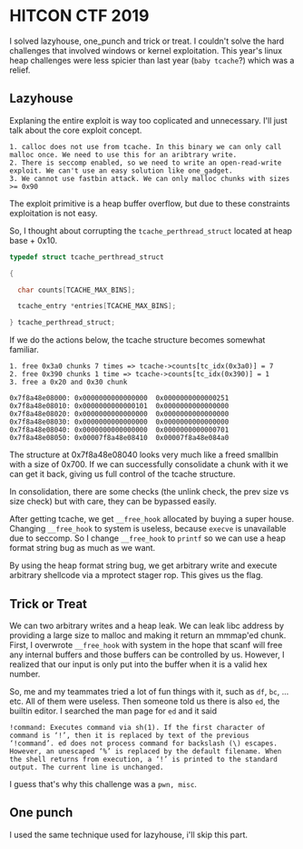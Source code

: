 # HITCON CTF 2019

I solved lazyhouse, one_punch and trick or treat. I couldn't solve the hard challenges that involved windows or kernel exploitation. This year's linux heap challenges were less spicier than last year (`baby tcache`?) which was a relief.

## Lazyhouse

Explaning the entire exploit is way too coplicated and unnecessary. I'll just talk about the core exploit concept.

```
1. calloc does not use from tcache. In this binary we can only call malloc once. We need to use this for an aribtrary write.
2. There is seccomp enabled, so we need to write an open-read-write exploit. We can't use an easy solution like one_gadget.
3. We cannot use fastbin attack. We can only malloc chunks with sizes >= 0x90
```

The exploit primitive is a heap buffer overflow, but due to these constraints exploitation is not easy.

So, I thought about corrupting the `tcache_perthread_struct` located at heap base + 0x10.

```c
typedef struct tcache_perthread_struct

{

  char counts[TCACHE_MAX_BINS];

  tcache_entry *entries[TCACHE_MAX_BINS];

} tcache_perthread_struct;
```

If we do the actions below, the tcache structure becomes somewhat familiar.

```
1. free 0x3a0 chunks 7 times => tcache->counts[tc_idx(0x3a0)] = 7
2. free 0x390 chunks 1 time => tcache->counts[tc_idx(0x390)] = 1
3. free a 0x20 and 0x30 chunk
```

```
0x7f8a48e08000:	0x0000000000000000	0x0000000000000251
0x7f8a48e08010:	0x0000000000000101	0x0000000000000000
0x7f8a48e08020:	0x0000000000000000	0x0000000000000000
0x7f8a48e08030:	0x0000000000000000	0x0000000000000000
0x7f8a48e08040:	0x0000000000000000	0x0000000000000701
0x7f8a48e08050:	0x00007f8a48e08410	0x00007f8a48e084a0
```

The structure at 0x7f8a48e08040 looks very much like a freed smallbin with a size of 0x700. If we can successfully consolidate a chunk with it we can get it back, giving us full control of the tcache structure. 

In consolidation, there are some checks (the unlink check, the prev size vs size check) but with care, they can be bypassed easily.

After getting tcache, we get `__free_hook` allocated by buying a super house. Changing `__free_hook` to system is useless, because `execve` is unavailable due to seccomp. So I change `__free_hook` to `printf` so we can use a heap format string bug as much as we want.

By using the heap format string bug, we get arbitrary write and execute arbitrary shellcode via a mprotect stager rop. This gives us the flag.

## Trick or Treat
We can two arbitrary writes and a heap leak. We can leak libc address by providing a large size to malloc and making it return an mmmap'ed chunk. 
First, I overwrote `__free_hook` with system in the hope that scanf will free any internal buffers and those buffers can be controlled by us. However, I realized that our input is only put into the buffer when it is a valid hex number.

So, me and my teammates tried a lot of fun things with it, such as `df`, `bc`, ... etc. All of them were useless. Then someone told us there is also `ed`, the builtin editor. I searched the man page for `ed` and it said

```
!command: Executes command via sh(1). If the first character of command is ‘!’, then it is replaced by text of the previous ‘!command’. ed does not process command for backslash (\) escapes. However, an unescaped ‘%’ is replaced by the default filename. When the shell returns from execution, a ‘!’ is printed to the standard output. The current line is unchanged.
```

I guess that's why this challenge was a `pwn, misc`.

## One punch
I used the same technique used for lazyhouse, i'll skip this part.


